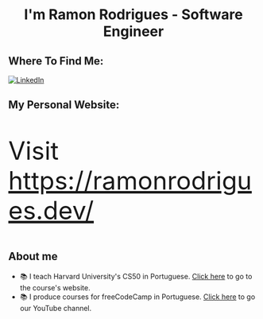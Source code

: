 <h1 align="center">I'm Ramon Rodrigues - Software Engineer</h1>

## Where To Find Me:

<p><a href="https://www.linkedin.com/in/rodrigues-ramon/" target="_blank"><img alt="LinkedIn" src="https://img.shields.io/badge/linkedin-%230077B5.svg?&style=for-the-badge&logo=linkedin&logoColor=white" /></a></p>

<h2>My Personal Website:</h2>

<p style="font-size:50px">Visit <a href="https://ramonrodrigues.dev/">https://ramonrodrigues.dev/</a></p>


## About me  
- 📚 I teach Harvard University's CS50 in Portuguese. <a href="https://cs50xemportugues.github.io/" target="_blank">Click here</a> to go to the course's website.
- 📚 I produce courses for freeCodeCamp in Portuguese. <a href="https://www.youtube.com/@freecodecampemportugues" target="_blank">Click here</a> to go our YouTube channel.
